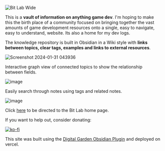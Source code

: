 ![Bit Lab Wide](https://github.com/B1naryB0b/Bit-Lab/assets/35399675/e02b6bbb-770d-4ee4-9db9-f0a446ec0852)

 This is a **vault of information on anything game dev**. I'm hoping to make this the birth place of a community focused on bringing together the vast amounts of game development resources onto a single, easy to navigate, easy to understand, website. Its also a home for my dev logs.

The knowledge repository is built in Obsidian in a Wiki style with **links between topics, clear tags, examples and links to external resources**.

![Screenshot 2024-01-31 043936](https://github.com/B1naryB0b/Bit-Lab/assets/35399675/350d3147-bb0a-41fb-8570-91b4d3b8e5c6)

Interactive graph view of connected topics to show the relationship between fields.

![image](https://github.com/B1naryB0b/Bit-Lab/assets/35399675/4f9440ad-8031-4fdd-8a96-d0607de8ba69)

Easily search through notes using tags and related notes.

![image](https://github.com/B1naryB0b/Bit-Lab/assets/35399675/e986ec50-08a4-441f-b5c5-ab310be10a92)

Click [here](https://bit-lab.vercel.app/) to be directed to the Bit Lab home page.

If you want to help out, consider donating:

[![ko-fi](https://ko-fi.com/img/githubbutton_sm.svg)](https://ko-fi.com/R5R4UB7TL)

This site was built using the [Digital Garden Obsidian Plugin](https://github.com/oleeskild/Obsidian-Digital-Garden) and deployed on vercel.
